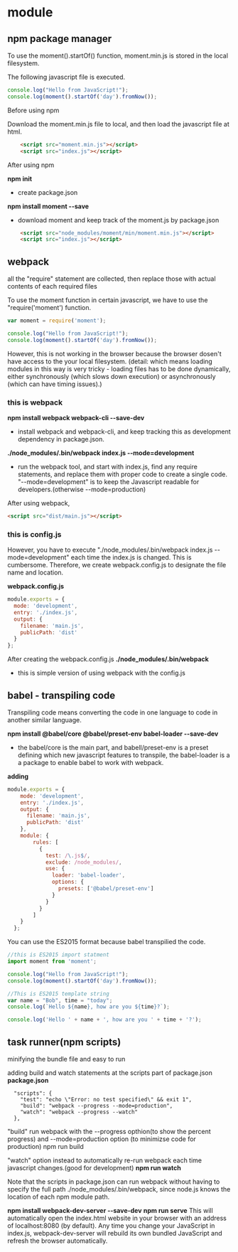 # module

## npm package manager

To use the moment().startOf() function, moment.min.js is stored in the local filesystem.

The following javascript file is executed.
```javascript
console.log("Hello from JavaScript!");  
console.log(moment().startOf('day').fromNow());
```

Before using npm

Download the moment.min.js file to local, and then load the javascript file at html.
```html
    <script src="moment.min.js"></script>
    <script src="index.js"></script>  
```

After using npm

**npm init**
- create package.json

**npm install moment --save**
- download moment and keep track of the moment.js by package.json

```html
    <script src="node_modules/moment/min/moment.min.js"></script>
    <script src="index.js"></script>  
```

## webpack
all the "require" statement are collected, then replace those with actual contents of each required files

To use the moment function in certain javascript, we have to use the "require('moment') function.

```javascript
var moment = require('moment');

console.log("Hello from JavaScript!");  
console.log(moment().startOf('day').fromNow());
```

However, this is not working in the browser because the browser dosen't have access to the your local filesystem.
(detail: which means loading modules in this way is very tricky - loading files has to be done dynamically, either synchronously (which slows down execution) or asynchronously (which can have timing issues).)

### this is webpack
**npm install webpack webpack-cli --save-dev**
- install webpack and webpack-cli, and keep tracking this as development dependency in package.json.

**./node_modules/.bin/webpack index.js --mode=development**
- run the webpack tool, and start with index.js, find any require statements, and replace them with proper code to create a single code. "--mode=development" is to keep the Javascript readable for developers.(otherwise --mode=production)

After using webpack,
```html
<script src="dist/main.js"></script>
```

### this is config.js
However, you have to execute "./node_modules/.bin/webpack index.js --mode=development" each time the index.js is changed. This is cumbersome.
Therefore, we create webpack.config.js to designate the file name and location.

**webpack.config.js**
```javascript
module.exports = {  
  mode: 'development',  
  entry: './index.js',  
  output: {  
    filename: 'main.js',  
    publicPath: 'dist'  
  }  
};
```

After creating the webpack.config.js
**./node_modules/.bin/webpack**
- this is simple version of using webpack with the config.js

## babel - transpiling code
Transpiling code means converting the code in one language to code in another similar language.

**npm install @babel/core @babel/preset-env babel-loader --save-dev**
- the babel/core is the main part, and babell/preset-env is a preset defining which new javascript features to transpile, the babel-loader is a a package to enable babel to work with webpack.

**adding**
```javascript
module.exports = {  
    mode: 'development',  
    entry: './index.js',  
    output: {  
      filename: 'main.js',  
      publicPath: 'dist'  
    },
    module: {  
        rules: [  
          {  
            test: /\.js$/,  
            exclude: /node_modules/,  
            use: {  
              loader: 'babel-loader',  
              options: {  
                presets: ['@babel/preset-env']  
              }  
            }  
          }  
        ]  
    } 
  };
```

You can use the ES2015 format because babel transpilied the code.
```javascript
//this is ES2015 import statment
import moment from 'moment';

console.log("Hello from JavaScript!");  
console.log(moment().startOf('day').fromNow());

//This is ES2015 template string 
var name = "Bob", time = "today";  
console.log(`Hello ${name}, how are you ${time}?`);

console.log('Hello ' + name + ', how are you ' + time + '?');  
```

## task runner(npm scripts)
minifying the bundle file and easy to run


adding build and watch statements at the scripts part of package.json
**package.json**
```
  "scripts": {  
    "test": "echo \"Error: no test specified\" && exit 1",  
    "build": "webpack --progress --mode=production",  
    "watch": "webpack --progress --watch" 
  },  
```

"build" run webpack with the --progress opthion(to show the percent progress) and --mode=production option (to minimizse code for production)
npm run build

"watch" option instead to automatically re-run webpack each time javascript changes.(good for development)
**npm run watch**

Note that the scripts in package.json can run webpack without having to specify the full path ./node_modules/.bin/webpack, since node.js knows the location of each npm module path.

**npm install webpack-dev-server --save-dev**
**npm run serve**
This will automatically open the index.html website in your browser with an address of localhost:8080 (by default). Any time you change your JavaScript in index.js, webpack-dev-server will rebuild its own bundled JavaScript and refresh the browser automatically. 